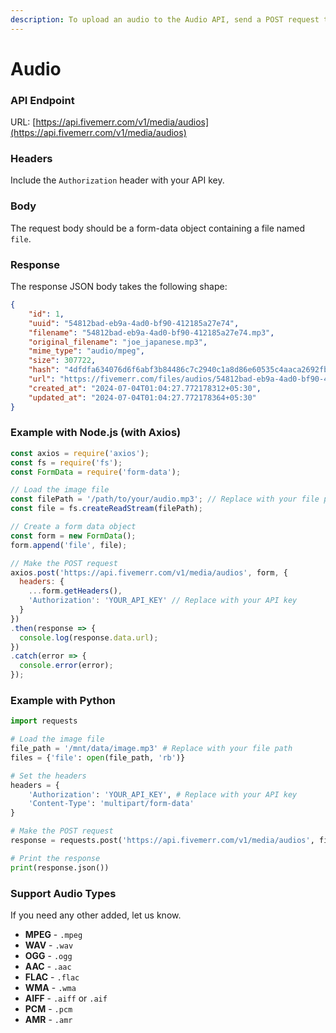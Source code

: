 ```yaml
---
description: To upload an audio to the Audio API, send a POST request to the API endpoint.
---
```


# Audio

### API Endpoint

URL: [https://api.fivemerr.com/v1/media/audios](https://api.fivemerr.com/v1/media/audios)

### Headers

Include the `Authorization` header with your API key.

### Body

The request body should be a form-data object containing a file named `file`.

### Response

The response JSON body takes the following shape:

```json
{
    "id": 1,
    "uuid": "54812bad-eb9a-4ad0-bf90-412185a27e74",
    "filename": "54812bad-eb9a-4ad0-bf90-412185a27e74.mp3",
    "original_filename": "joe_japanese.mp3",
    "mime_type": "audio/mpeg",
    "size": 307722,
    "hash": "4dfdfa634076d6f6abf3b84486c7c2940c1a8d86e60535c4aaca2692fbb6d650",
    "url": "https://fivemerr.com/files/audios/54812bad-eb9a-4ad0-bf90-412185a27e74.mp3",
    "created_at": "2024-07-04T01:04:27.772178312+05:30",
    "updated_at": "2024-07-04T01:04:27.772178364+05:30"
}
```

### Example with Node.js (with Axios)

```javascript
const axios = require('axios');
const fs = require('fs');
const FormData = require('form-data');

// Load the image file
const filePath = '/path/to/your/audio.mp3'; // Replace with your file path
const file = fs.createReadStream(filePath);

// Create a form data object
const form = new FormData();
form.append('file', file);

// Make the POST request
axios.post('https://api.fivemerr.com/v1/media/audios', form, {
  headers: {
    ...form.getHeaders(),
    'Authorization': 'YOUR_API_KEY' // Replace with your API key
  }
})
.then(response => {
  console.log(response.data.url);
})
.catch(error => {
  console.error(error);
});

```

### Example with Python

```python
import requests

# Load the image file
file_path = '/mnt/data/image.mp3' # Replace with your file path
files = {'file': open(file_path, 'rb')}

# Set the headers
headers = {
    'Authorization': 'YOUR_API_KEY', # Replace with your API key
    'Content-Type': 'multipart/form-data'
}

# Make the POST request
response = requests.post('https://api.fivemerr.com/v1/media/audios', files=files, headers=headers)

# Print the response
print(response.json())

```

### Support Audio Types

If you need any other added, let us know.

* **MPEG** - `.mpeg`
* **WAV** - `.wav`
* **OGG** - `.ogg`
* **AAC** - `.aac`
* **FLAC** - `.flac`
* **WMA** - `.wma`
* **AIFF** - `.aiff` or `.aif`
* **PCM** - `.pcm`
* **AMR** - `.amr`
